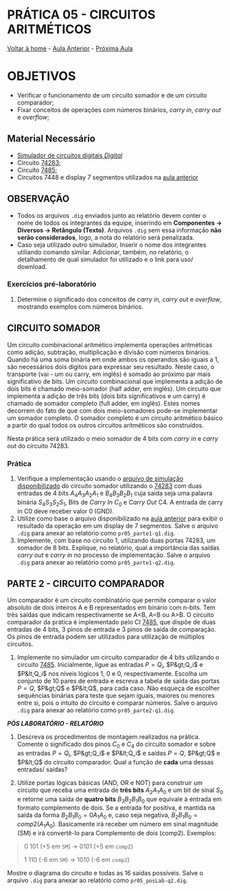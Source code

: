 <script>
  MathJax = {
    tex: {inlineMath: [['$', '$'], ['\\(', '\\)']]}
  };
  </script>
  <script id="MathJax-script" async src="https://cdn.jsdelivr.net/npm/mathjax@3/es5/tex-chtml.js"></script>
  
   <script src="https://cdn.jsdelivr.net/npm/mermaid@8.4.0/dist/mermaid.min.js"></script>
 <script>mermaid.initialize({startOnLoad:true});</script>


# PRÁTICA 05 - CIRCUITOS ARITMÉTICOS

[Voltar à home](../) - [Aula Anterior](./pr04.md) - [Próxima Aula](./pr06.md)


# OBJETIVOS
- Verificar o funcionamento de um circuito somador e de um circuito comparador;
- Fixar conceitos de operações com números binários, *carry in*, *carry out* e *overflow*;

## Material Necessário

- [Simulador de circuitos digitais *Digital*](https://github.com/marcielbp/Digital)
- Circuito [74283](https://github.com/marcielbp/Circuits/raw/master/lab/pr05/sn54ls283-sp.pdf);
- Circuito [7485](https://github.com/marcielbp/Circuits/raw/master/lab/pr05/SN74LS85.pdf);
- Circuitos 7448 e display 7 segmentos utilizados na [aula anterior](./pr04.md)

## OBSERVAÇÃO
- Todos os arquivos `.dig` enviados junto ao relatório devem conter o nome de todos os integrantes da equipe, inserindo em **Componentes -> Diversos -> Retângulo (Texto)**. Arquivos `.dig` sem essa informação **não serão considerados**, logo, a nota do relatório será penalizada.
- Caso seja utilizado outro simulador, Inserir o nome dos integrantes utiliando comando similar. Adicionar, também, no relatório, o detalhamento de qual simulador foi utilizado e o link para uso/ download.

### Exercícios pré-laboratório

1.  Determine o significado dos conceitos de *carry in,* *carry out* e *overflow*, mostrando exemplos com números binários.

## CIRCUITO SOMADOR

Um circuito combinacional aritmético implementa operações aritméticas como adição, subtração, multiplicação e divisão com números binários. Quando há uma soma binária em onde ambos os operandos são iguais a 1, são necessários dois dı́gitos para expressar seu resultado. Neste caso, o transporte (vai - um ou carry, em inglês) é somado ao próximo par mais significativo de bits. Um circuito combinacional que implementa a adição de dois bits é chamado meio-somador (half adder, em inglês). Um circuito que implementa a adição de três bits (dois bits significativos e um carry) é chamado de somador completo (full adder, em inglês). Estes nomes decorrem do fato de que com dois meio-somadores pode-se implementar um somador completo. O somador completo é um circuito aritmético básico a partir do qual todos os outros circuitos aritméticos são construı́dos.

Nesta prática será utilizado o meio somador de 4 bits com *carry in* e *carry out* do circuito 74283.

### Prática
1. Verifique a implementação usando o [arquivo de simulação disponibilizado](https://raw.githubusercontent.com/marcielbp/Circuits/master/lab/pr05/dig/pr05_p1.dig)
do circuito somador utilizando o [74283](https://github.com/marcielbp/Circuits/raw/master/lab/pr05/sn54ls283-sp.pdf) com duas entradas de 4 bits $A_4A_3A_2A_1$ e $B_4B_3B_2B_1$ cuja saída seja uma palavra binária $S_4S_3S_2S_1$, Bits de *Carry In* $C_0$ e *Carry Out* C4. A entrada de carry in C0 deve receber valor 0 (GND).
2. Utilize como base o arquivo disponibilizado na [aula anterior](./pr04.md) para exibir o resultado da operação em um display de 7 segmentos. Salve o arquivo `.dig`  para anexar ao relatório como `pr05_parte1-q1.dig`.
3. Implemente, com base no circuito 1, utilizando duas portas 74283, um somador de 8 bits. Explique, no relatório, qual a importância das saídas *carry out* e *carry in* no processo de implementação. Salve o arquivo `.dig`  para anexar ao relatório como `pr05_parte1-q2.dig`.


## PARTE 2 - CIRCUITO COMPARADOR

Um comparador é um circuito combinatório que permite comparar o valor absoluto de dois inteiros A e B representados em binário com n-bits. Tem três saı́das que indicam respectivamente se A&lt;B, A=B ou A&gt;B. O circuito comparador da prática é implementado pelo CI [7485](https://github.com/marcielbp/Circuits/raw/master/lab/pr05/SN74LS85.pdf), que dispõe de duas entradas de 4 bits, 3 pinos de entrada e 3 pinos de saída de comparação. Os pinos de entrada podem ser utilizados para utilização de múltiplos circuitos.

1. Implemente no simulador um circuito comparador de 4 bits utilizando o circuito [7485](https://github.com/marcielbp/Circuits/raw/master/lab/pr05/SN74LS85.pdf). Inicialmente, ligue as entradas $P=Q_i$, $P&gt;Q_i$ e $P&lt;Q_i$ nos níveis lógicos 1, 0 e 0, respectivamente. Escolha um conjunto de 10 pares de entrada e escreva a tabela de saída das portas $P=Q$, $P&gt;Q$ e $P&lt;Q$, para cada caso. Não esqueça de escolher sequências binárias para teste que sejam iguais, maiores ou menores entre si, pois o intuito do circuito é comparar números. Salve o arquivo `.dig` para anexar ao relatório como `pr05_parte2-q1.dig`.


***PÓS LABORATÓRIO - RELATÓRIO***

1. Descreva os procedimentos de montagem realizados na prática. Comente o significado dos pinos $C_0$ e $C_4$ do circuito somador e sobre as entradas $P=Q_i$, $P&gt;Q_i$ e $P&lt;Q_i$ e saídas $P=Q$, $P&gt;Q$ e $P&lt;Q$ do circuito comparador. Qual a função de **cada** uma dessas entradas/ saídas?

2.  Utilize portas lógicas básicas (AND, OR e NOT) para construir um circuito que receba uma entrada de **três bits** $A_2A_1A_0$ e um bit de sinal $S_0$ e retorne uma saída de **quatro bits** $B_3B_2B_1B_0$ que equivale à entrada em formato complemento de dois. Se a entrada for positiva, é mantida na saída da forma $B_2B_1B_0 = 0 A_1A_0$ e, caso seja negativa, $B_2B_1B_0 = comp2(A_1A_0 )$. Basicamente irá receber um número em sinal magnitude (SM) e irá convertê-lo para Complemento de dois (comp2). Exemplos:
> 0 101 (+5 em `SM`) -> 0101 (+5 em `comp2`)
>
> 1 110 (-6 em `SM`) -> 1010 (-6 em `comp2`)

Mostre o diagrama do circuito e todas as 16 saídas possíveis. Salve o arquivo `.dig` para anexar ao relatório como `pr05_posLab-q2.dig`.


